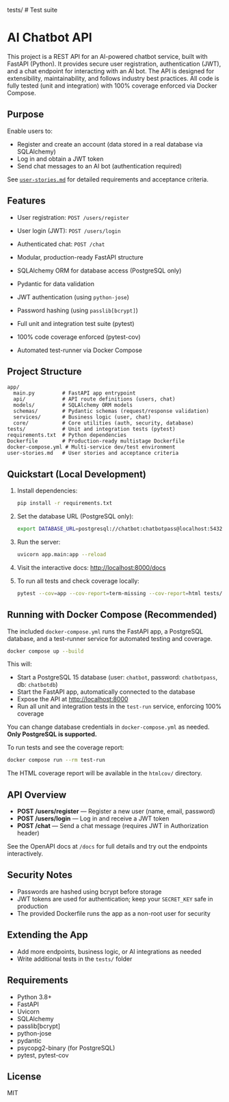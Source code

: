 tests/            # Test suite

# AI Chatbot API


This project is a REST API for an AI-powered chatbot service, built with FastAPI (Python). It provides secure user registration, authentication (JWT), and a chat endpoint for interacting with an AI bot. The API is designed for extensibility, maintainability, and follows industry best practices. All code is fully tested (unit and integration) with 100% coverage enforced via Docker Compose.

## Purpose


Enable users to:
- Register and create an account (data stored in a real database via SQLAlchemy)
- Log in and obtain a JWT token
- Send chat messages to an AI bot (authentication required)

See [`user-stories.md`](user-stories.md) for detailed requirements and acceptance criteria.

## Features

- User registration: `POST /users/register`
- User login (JWT): `POST /users/login`
- Authenticated chat: `POST /chat`

- Modular, production-ready FastAPI structure
- SQLAlchemy ORM for database access (PostgreSQL only)
- Pydantic for data validation
- JWT authentication (using `python-jose`)
- Password hashing (using `passlib[bcrypt]`)
- Full unit and integration test suite (pytest)
- 100% code coverage enforced (pytest-cov)
- Automated test-runner via Docker Compose

## Project Structure

```
app/
  main.py         # FastAPI app entrypoint
  api/            # API route definitions (users, chat)
  models/         # SQLAlchemy ORM models
  schemas/        # Pydantic schemas (request/response validation)
  services/       # Business logic (user, chat)
  core/           # Core utilities (auth, security, database)
tests/            # Unit and integration tests (pytest)
requirements.txt  # Python dependencies
Dockerfile        # Production-ready multistage Dockerfile
docker-compose.yml # Multi-service dev/test environment
user-stories.md   # User stories and acceptance criteria
```


## Quickstart (Local Development)

1. Install dependencies:
   ```bash
   pip install -r requirements.txt
   ```

2. Set the database URL (PostgreSQL only):
   ```bash
   export DATABASE_URL=postgresql://chatbot:chatbotpass@localhost:5432/chatbotdb
   ```

3. Run the server:
   ```bash
   uvicorn app.main:app --reload
   ```

4. Visit the interactive docs: [http://localhost:8000/docs](http://localhost:8000/docs)

5. To run all tests and check coverage locally:
   ```bash
   pytest --cov=app --cov-report=term-missing --cov-report=html tests/unit tests/integration
   ```


## Running with Docker Compose (Recommended)

The included `docker-compose.yml` runs the FastAPI app, a PostgreSQL database, and a test-runner service for automated testing and coverage.

```bash
docker compose up --build
```

This will:
- Start a PostgreSQL 15 database (user: `chatbot`, password: `chatbotpass`, db: `chatbotdb`)
- Start the FastAPI app, automatically connected to the database
- Expose the API at [http://localhost:8000](http://localhost:8000)
- Run all unit and integration tests in the `test-run` service, enforcing 100% coverage

You can change database credentials in `docker-compose.yml` as needed. **Only PostgreSQL is supported.**

To run tests and see the coverage report:
```bash
docker compose run --rm test-run
```
The HTML coverage report will be available in the `htmlcov/` directory.

## API Overview

- **POST /users/register** — Register a new user (name, email, password)
- **POST /users/login** — Log in and receive a JWT token
- **POST /chat** — Send a chat message (requires JWT in Authorization header)

See the OpenAPI docs at `/docs` for full details and try out the endpoints interactively.


## Security Notes

- Passwords are hashed using bcrypt before storage
- JWT tokens are used for authentication; keep your `SECRET_KEY` safe in production
- The provided Dockerfile runs the app as a non-root user for security


## Extending the App

- Add more endpoints, business logic, or AI integrations as needed
- Write additional tests in the `tests/` folder

## Requirements


- Python 3.8+
- FastAPI
- Uvicorn
- SQLAlchemy
- passlib[bcrypt]
- python-jose
- pydantic
- psycopg2-binary (for PostgreSQL)
- pytest, pytest-cov

## License

MIT
